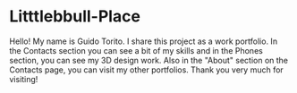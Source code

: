 # Litttlebbull-Place

Hello! My name is Guido Torito.
I share this project as a work portfolio.
In the Contacts section you can see a bit of my skills and in the Phones section, you can see my 3D design work.
Also in the "About" section on the Contacts page, you can visit my other portfolios.
Thank you very much for visiting!
